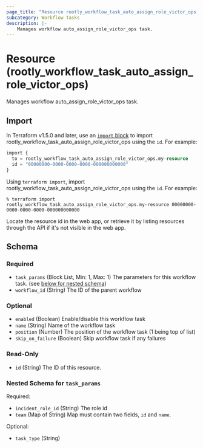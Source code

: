 ```yaml
---
page_title: "Resource rootly_workflow_task_auto_assign_role_victor_ops - terraform-provider-rootly"
subcategory: Workflow Tasks
description: |-
    Manages workflow auto_assign_role_victor_ops task.
---
```


# Resource (rootly_workflow_task_auto_assign_role_victor_ops)

Manages workflow auto_assign_role_victor_ops task.



## Import

In Terraform v1.5.0 and later, use an [`import` block](https://developer.hashicorp.com/terraform/language/import) to import rootly_workflow_task_auto_assign_role_victor_ops using the `id`. For example:

```terraform
import {
  to = rootly_workflow_task_auto_assign_role_victor_ops.my-resource
  id = "00000000-0000-0000-0000-000000000000"
}
```

Using `terraform import`, import rootly_workflow_task_auto_assign_role_victor_ops using the `id`. For example:

```console
% terraform import rootly_workflow_task_auto_assign_role_victor_ops.my-resource 00000000-0000-0000-0000-000000000000
```

Locate the resource id in the web app, or retrieve it by listing resources through the API if it's not visible in the web app.

<!-- schema generated by tfplugindocs -->
## Schema

### Required

- `task_params` (Block List, Min: 1, Max: 1) The parameters for this workflow task. (see [below for nested schema](#nestedblock--task_params))
- `workflow_id` (String) The ID of the parent workflow

### Optional

- `enabled` (Boolean) Enable/disable this workflow task
- `name` (String) Name of the workflow task
- `position` (Number) The position of the workflow task (1 being top of list)
- `skip_on_failure` (Boolean) Skip workflow task if any failures

### Read-Only

- `id` (String) The ID of this resource.

<a id="nestedblock--task_params"></a>
### Nested Schema for `task_params`

Required:

- `incident_role_id` (String) The role id
- `team` (Map of String) Map must contain two fields, `id` and `name`.

Optional:

- `task_type` (String)
